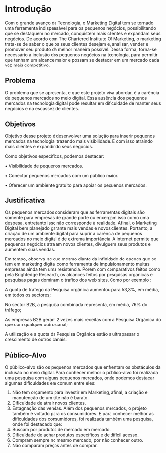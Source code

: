 # Introdução

Com o grande avanço da Tecnologia, o Marketing Digital tem se tornado uma ferramenta
indispensável para os pequenos negócios, possibilitando que se destaquem no mercado,
conquistem mais clientes e expandam seus negócios.
De acordo com The Chartered Institute Of Marketing, o marketing trata-se de saber o que os
seus clientes desejam e, analisar, vender e promover seu produto da melhor maneira
possível.
Dessa forma, torna-se necessário a inclusão dos pequenos negócios na tecnologia, para
permitir que tenham um alcance maior e possam se destacar em um mercado cada vez mais
competitivo.

## Problema
O problema que se apresenta, e que este projeto visa abordar, é a carência de pequenos
mercados no meio digital. Essa ausência dos pequenos mercados na tecnologia digital pode
resultar em dificuldade de manter seus negócios e na escassez de clientes.

## Objetivos

Objetivo desse projeto é desenvolver uma solução para inserir pequenos mercados na
tecnologia, trazendo mais visibilidade. E com isso atraindo mais clientes e expandindo seus
negócios.

Como objetivos específicos, podemos destacar:

• Visibilidade de pequenos mercados.

• Conectar pequenos mercados com um público maior.

• Oferecer um ambiente gratuito para apoiar os pequenos mercados.
 
## Justificativa

Os pequenos mercados consideram que as ferramentas digitais são somente para empresas
de grande porte ou enxergam isso como uma despesa, entretanto isso não corresponde à
realidade. Afinal, o Marketing Digital bem planejado garante mais vendas e novos clientes.
Portanto, a criação de um ambiente digital para suprir a carência de pequenos mercados no
meio digital é de extrema importância. A internet permite que pequenos negócios atraiam
novos clientes, divulguem seus produtos e aumentem suas vendas.

Em tempo, observa-se que mesmo diante da infinidade de opcoes que se tem em marketing
digital como ferramenta de impulsionamento muitas empresas ainda tem uma resistencia. 
Porem com comparativos feitos como pela Brightedge Research, os alcances 
feitos por pesquisas organicas e pesquisas pagas dominam o trafico dos web sites.
Como por exemplo :

A quota de tráfego da Pesquisa orgânica aumentou para 53,3%, em média, em todos os sectores;

No sector B2B, a pesquisa combinada representa, em média, 76% do tráfego;

As empresas B2B geram 2 vezes mais receitas com a Pesquisa Orgânica do que com qualquer outro canal;

A utilização e a quota da Pesquisa Orgânica estão a ultrapassar o crescimento de outros canais.

## Público-Alvo

O público-alvo são os pequenos mercados que enfrentam os obstáculos da inclusão no meio
digital.
Para conhecer melhor o público-alvo foi realizada uma pesquisa com alguns pequenos
mercados, onde podemos destacar algumas dificuldades em comum entre eles:
1. Não tem orçamento para investir em Marketing, afinal, a criação e manutenção de um
site não é barato.
2. Dificuldade de atrair novos clientes.
3. Estagnação das vendas.
Além dos pequenos mercados, o projeto também é voltado para os consumidores.
E para conhecer melhor as dificuldades dos consumidores, foi realizada também uma
pesquisa, onde foi destacado que:
1. Buscam por produtos de mercado em mercado.
2. Dificuldade de achar produtos específicos e de difícil acesso.
3. Compram sempre no mesmo mercado, por não conhecer outro.
4. Não comparam preços antes de comprar.



